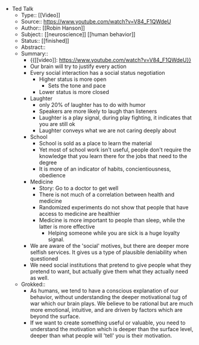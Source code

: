 - Ted Talk
    - Type:: [[Video]]
    - Source:: https://www.youtube.com/watch?v=V84_F1QWdeU
    - Author:: [[Robin Hanson]]
    - Subject:: [[neuroscience]] [[human behavior]]
    - Status:: [[finished]] 
    - Abstract::
    - Summary::
        - {{[[video]]: https://www.youtube.com/watch?v=V84_F1QWdeU}}
        - Our brain will try to justify every action
        - Every social interaction has a social status negotiation
            - Higher status is more open
                - Sets the tone and pace
            - Lower status is more closed
        - Laughter
            - only 20% of laughter has to do with humor
            - Speakers are more likely to laugh than listeners
            - Laughter is a play signal, during play fighting, it indicates that you are still ok
            - Laughter conveys what we are not caring deeply about
        - School
            - School is sold as a place to learn the material
            - Yet most of school work isn't useful, people don't require the knowledge that you learn there for the jobs that need to the degree
            - It is more of an indicator of habits, concientiousness, obedience
        - Medicine
            - Story: Go to a doctor to get well
            - There is not much of a correlation between health and medicine
            - Randomized experiments do not show that people that have access to medicine are healthier
            - Medicine is more important to people than sleep, while the latter is more effective
                - Helping someone while you are sick is a huge loyalty signal.
        - We are aware of the 'social' motives, but there are deeper more selfish services. It gives us a type of plausible deniability when questioned
        - We need social institutions that pretend to give people what they pretend to want, but actually give them what they actually need as well. 
    - Grokked::
        - As humans, we tend to have a conscious explanation of our behavior, without understanding the deeper motivational tug of war which our brain plays. We believe to be rational but are much more emotional, intuitive, and are driven by factors which are beyond the surface.
        - If we want to create something useful or valuable, you need to understand the motivation which is deeper than the surface level, deeper than what people will 'tell' you is their motivation. 
